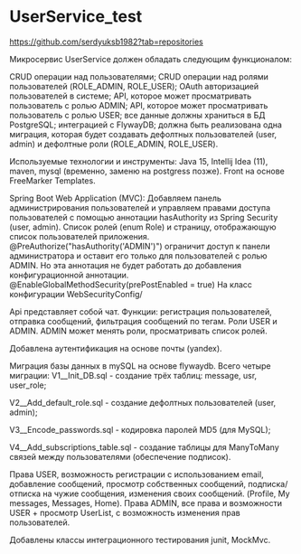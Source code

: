 # UserService_test
https://github.com/serdyuksb1982?tab=repositories

Микросервис UserService должен обладать следующим функционалом:

CRUD операции над пользователями;
CRUD операции над ролями пользователей (ROLE_ADMIN, ROLE_USER);
OAuth авторизацией пользователей в системе;
API, которое может просматривать пользователь с ролью ADMIN;
API, которое может просматривать пользователь с ролью USER;
все данные должны храниться в БД PostgreSQL;
интеграцией с FlywayDB;
должна быть реализована одна миграция, которая будет создавать дефолтных пользователей (user, admin) и дефолтные роли (ROLE_ADMIN, ROLE_USER).

Используемые технологии и инструменты:
Java 15, Intellij Idea (11), maven, mysql (временно, заменю на postgress позже). Front на основе FreeMarker Templates.

Spring Boot Web Application (MVC): Добавляем панель администрирования пользователей и управляем правами доступа пользователей с помощью аннотации hasAuthority из Spring Security (user, admin). Cписок ролей (enum Role) и страницу, отображающую список пользователей приложения. 
@PreAuthorize("hasAuthority('ADMIN')") ограничит доступ к панели администратора и оставит его только для пользователей с ролью ADMIN. Но эта аннотация не будет работать до добавления конфигурационной аннотации.
@EnableGlobalMethodSecurity(prePostEnabled = true) На класс конфигурации WebSecurityConfig/

Api представляет собой чат. Функции: регистрация пользователей, отправка сообщений, фильтрация сообщений по тегам. Роли USER и ADMIN. ADMIN может менять роли, просматривать список ролей.

Добавлена аутентификация на основе почты (yandex).

Миграция базы данных в mySQL на основе flywaydb. Всего четыре миграции:
  V1__Init_DB.sql - создание трёх таблиц: message, usr, user_role;
  
  V2__Add_default_role.sql - создание дефолтных пользователей (user, admin);
  
  V3__Encode_passwords.sql - кодировка паролей MD5 (для MySQL);
  
  V4__Add_subscriptions_table.sql - создание таблицы для ManyToMany связей между пользователями (обеспечение подписок).
  
Права USER, возможность регистрации с использованием email, добавление сообщений, просмотр собственных сообщений, подписка/отписка на чужие сообщения, изменения своих сообщений. (Profile, My messages, Messages, Home).
Права АDMIN, все права и возможности USER + просмотр UserList, с возможность изменения прав пользователей.
  
Добавлены классы интеграционного тестирования junit, MockMvc.
